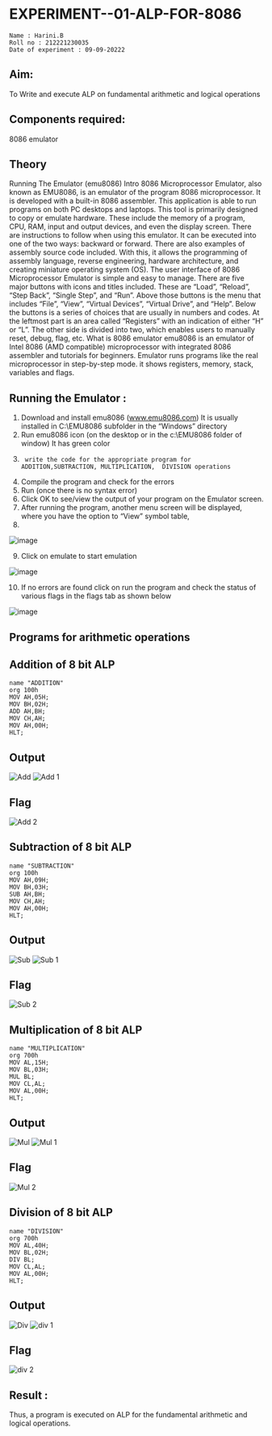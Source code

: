# EXPERIMENT--01-ALP-FOR-8086
```
Name : Harini.B
Roll no : 212221230035
Date of experiment : 09-09-20222
```

## Aim: 
To Write and execute ALP on fundamental arithmetic and logical operations
## Components required: 
8086  emulator 
## Theory 
Running The Emulator (emu8086) Intro 8086 Microprocessor Emulator, also known as EMU8086, is an emulator of the program 8086 microprocessor. It is developed with a built-in 8086 assembler. This application is able to run programs on both PC desktops and laptops. This tool is primarily designed to copy or emulate hardware. These include the memory of a program, CPU, RAM, input and output devices, and even the display screen. There are instructions to follow when using this emulator. It can be executed into one of the two ways: backward or forward. There are also examples of assembly source code included. With this, it allows the programming of assembly language, reverse engineering, hardware architecture, and creating miniature operating system (OS). The user interface of 8086 Microprocessor Emulator is simple and easy to manage. There are five major buttons with icons and titles included. These are “Load”, “Reload”, “Step Back”, “Single Step”, and “Run”. Above those buttons is the menu that includes “File”, “View”, “Virtual Devices”, “Virtual Drive”, and “Help”. Below the buttons is a series of choices that are usually in numbers and codes. At the leftmost part is an area called “Registers” with an indication of either “H” or “L”. The other side is divided into two, which enables users to manually reset, debug, flag, etc. What is 8086 emulator emu8086 is an emulator of Intel 8086 (AMD compatible) microprocessor with integrated 8086 assembler and tutorials for beginners. Emulator runs programs like the real microprocessor in step-by-step mode. it shows registers, memory, stack, variables and flags.


## Running the Emulator :
1.	Download and install emu8086 (www.emu8086.com) It is usually installed in C:\EMU8086 subfolder in the “Windows” directory
2.	Run  emu8086 icon (on the desktop or in the c:\EMU8086 folder of window) It has green color  
3.		write the code for the appropriate program for ADDITION,SUBTRACTION, MULTIPLICATION,  DIVISION operations 
4.	 Compile the program and check for the errors 
5.	Run (once there is no syntax error) 
6.	Click OK to see/view the output of your program on the Emulator screen. 
7.	After running the program, another menu screen will be displayed, where you have the option to “View” symbol table,
8.	 

![image](https://user-images.githubusercontent.com/36288975/189273263-d65baae9-4b8f-4723-afb3-c0ffa4052b04.png)





9.	Click on emulate to start emulation 





![image](https://user-images.githubusercontent.com/36288975/189273273-9bb36ec1-e2e8-4892-8d35-37707332bfdc.png)




10.	If no errors are found click on run the program and check the status of various flags in the flags tab as shown below 




![image](https://user-images.githubusercontent.com/36288975/189273277-113a2a33-4a40-4ff8-95a5-ecd3a1f504fe.png)


## Programs for arithmetic  operations

## Addition of 8 bit ALP
```
name "ADDITION"
org 100h
MOV AH,05H;
MOV BH,02H;
ADD AH,BH;
MOV CH,AH;
MOV AH,00H;
HLT;
```

## Output  
![Add](https://user-images.githubusercontent.com/93427253/189384335-83050947-948d-49d1-9f6b-e9ebf05e160f.png)
![Add 1](https://user-images.githubusercontent.com/93427253/189384221-a15b7685-567c-4d1e-a480-1df3627bea05.png)

## Flag
![Add 2](https://user-images.githubusercontent.com/93427253/189384402-098f59c8-c5f0-4f2b-9890-c039190bdcbc.png)
 
## Subtraction of 8 bit ALP 
```
name "SUBTRACTION"
org 100h
MOV AH,09H;
MOV BH,03H;
SUB AH,BH;
MOV CH,AH;
MOV AH,00H;
HLT;
```
 
## Output 
![Sub](https://user-images.githubusercontent.com/93427253/189384899-751ebb3d-c2c5-4555-aba8-d2c7927d2d83.png)
![Sub 1](https://user-images.githubusercontent.com/93427253/189384925-ed40bd76-c470-4861-91e9-8524c0f9468e.png)

## Flag
![Sub 2](https://user-images.githubusercontent.com/93427253/189385018-03dbf1ce-d03d-425e-b32f-56b8fa962eb8.png)

## Multiplication of 8 bit ALP
```
name "MULTIPLICATION"
org 700h
MOV AL,15H;
MOV BL,03H;
MUL BL;
MOV CL,AL;
MOV AL,00H;
HLT;
```

## Output  
![Mul](https://user-images.githubusercontent.com/93427253/189387733-46260ec2-a62c-4db7-9574-8ed4ac11d5d5.png)
![Mul 1](https://user-images.githubusercontent.com/93427253/189387766-f91bde00-188c-44c1-bf3d-5de5ad699042.png)

## Flag
![Mul 2](https://user-images.githubusercontent.com/93427253/189387835-23446350-70ac-41d2-b2f6-abccd6fe314c.png)

## Division of 8 bit ALP
```
name "DIVISION"
org 700h
MOV AL,40H;
MOV BL,02H;
DIV BL;
MOV CL,AL;
MOV AL,00H;
HLT;
```

## Output  
![Div](https://user-images.githubusercontent.com/93427253/189387924-a05b47e7-55f9-44d3-a9d5-8c41bcc13da3.png)
![div 1](https://user-images.githubusercontent.com/93427253/189387945-50cf6447-c57a-47d8-8623-68f02c2678dd.png)

## Flag
![div 2](https://user-images.githubusercontent.com/93427253/189388008-a2564967-6216-4380-929e-00a7d3a6822e.png)

## Result :
Thus, a program is executed on ALP for the fundamental arithmetic and logical operations. 
